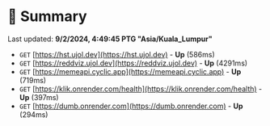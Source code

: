 # 📖 Summary
Last updated: **9/2/2024, 4:49:45 PTG "Asia/Kuala_Lumpur"**

- `GET` [https://hst.ujol.dev](https://hst.ujol.dev) - **Up** (586ms)
- `GET` [https://reddviz.ujol.dev](https://reddviz.ujol.dev) - **Up** (4291ms)
- `GET` [https://memeapi.cyclic.app](https://memeapi.cyclic.app) - **Up** (719ms)
- `GET` [https://klik.onrender.com/health](https://klik.onrender.com/health) - **Up** (397ms)
- `GET` [https://dumb.onrender.com](https://dumb.onrender.com) - **Up** (294ms)
